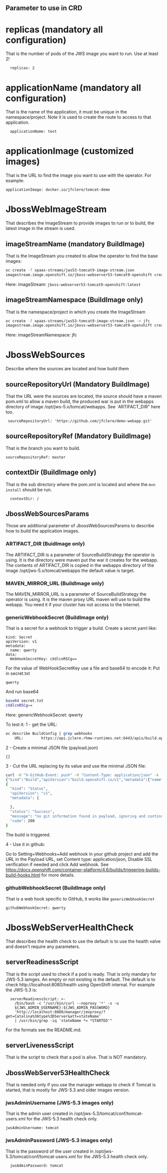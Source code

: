 ## Parameter to use in CRD

# replicas (mandatory all configuration)

That is the number of pods of the JWS image you want to run. Use at least 2!

```
  replicas: 2
```

# applicationName (mandatory all configuration)

That is the name of the application, it must be unique in the namespace/project. Note it is used to create the route to access
to that application.

```
  applicationName: test
```

# applicationImage (customized images)

That is the URL to find the image you want to use with the operator. For example:

```
applicationImage: docker.io/jfclere/tomcat-demo
```

# JbossWebImageStream

That describes the ImageStream to provide images to run or to build, the latest image in the stream is used.

## imageStreamName (mandatory BuildImage)

That is the ImageStream you created to allow the operator to find the base images:

```bash
oc create -f xpaas-streams/jws53-tomcat9-image-stream.json
imagestream.image.openshift.io/jboss-webserver53-tomcat9-openshift created
```

Here: imageStream: `jboss-webserver53-tomcat9-openshift:latest`

## imageStreamNamespace (BuildImage only)

That is the namespace/project in which you create the ImageStream

```bash
oc create -f xpaas-streams/jws53-tomcat9-image-stream.json -n jfc
imagestream.image.openshift.io/jboss-webserver53-tomcat9-openshift created
```

Here: imageStreamNamespace: jfc

# JbossWebSources

Describe where the sources are located and how build them

## sourceRepositoryUrl (Mandatory BuildImage)

That the URL were the sources are located, the source should have a maven pom.xml to allow a maven build, the produced war is put
in the webapps directory of image /opt/jws-5.x/tomcat/webapps. See `ARTIFACT_DIR" here too.

```
 sourceRepositoryUrl: 'https://github.com/jfclere/demo-webapp.git'
```

## sourceRepositoryRef (Mandatory BuildImage)

That is the branch you want to build.

```
sourceRepositoryRef: master
```

## contextDir (BuildImage only)

That is the sub directory where the pom.xml is located and where the `mvn install` should be run.

```
  contextDir: /
```

## JbossWebSourcesParams

Those are additional parameter of JbossWebSourcesParams to describe how to build the application images.

### ARTIFACT_DIR (BuidImage only)

The ARTIFACT_DIR is a parameter of SourceBuildStrategy the operator is using. It is the directory were maven put the war it creates for the webapp.
The contents of ARTIFACT_DIR is copied in the webapps directory of the image /opt/jws-5.x/tomcat/webapps the default value is target.

### MAVEN_MIRROR_URL (BuildImage only)

The MAVEN_MIRROR_URL is a parameter of SourceBuildStrategy the operator is using. It is the maven proxy URL maven will use to build the webapp. You need it if your cluster has not access to the Internet.

### genericWebhookSecret (BuildImage only)

That is a secret for a webhook to trigger a build.
Create a secret.yaml like:

```
kind: Secret
apiVersion: v1
metadata:
  name: qwerty
data:
  WebHookSecretKey: cXdlcnR5Cg==
```

For the value of WebHookSecretKey use a file and base64 to encode it:
Put in secret.txt

```
qwerty
```

And run base64

```bash
base64 secret.txt
cXdlcnR5Cg==
```

Here: genericWebhookSecret: qwerty

To test it:
1 - get the URL:

```bash
oc describe BuildConfig | grep webhooks
	URL:		https://api.jclere.rhmw-runtimes.net:6443/apis/build.openshift.io/v1/namespaces/jfc/buildconfigs/test/webhooks/<secret>/generic
```

2 - Create a minimal JSON file (payload.json)

```
{}
```

3 - Cut the URL replacing <secret> by its value and use the minimal JSON file:

```bash
curl -H "X-GitHub-Event: push" -H "Content-Type: application/json" -k -X POST --data-binary @payload.json https://api.jclere.rhmw-runtimes.net:6443/apis/build.openshift.io/v1/namespaces/jfc/buildconfigs/test/webhooks/qwerty/generic
{"kind":"Build","apiVersion":"build.openshift.io/v1","metadata":{"name":"test-2","namespace":"jfc","selfLink":"/apis/build.openshift.io/v1/namespaces/jfc/buildconfigs/test-2/instantiate","uid":"a72dd529-edc6-4e1c-898e-7c0dbbea176e","resourceVersion":"846159","creationTimestamp":"2020-10-30T12:29:30Z","labels":{"application":"test","buildconfig":"test","openshift.io/build-config.name":"test","openshift.io/build.start-policy":"Serial"},"annotations":{"openshift.io/build-config.name":"test","openshift.io/build.number":"2"},"ownerReferences":[{"apiVersion":"build.openshift.io/v1","kind":"BuildConfig","name":"test","uid":"1f78fa3f-2f3b-421b-9f49-192184cc2280","controller":true}],"managedFields":[{"manager":"openshift-apiserver","operation":"Update","apiVersion":"build.openshift.io/v1","time":"2020-10-30T12:29:30Z","fieldsType":"FieldsV1","fieldsV1":{"f:metadata":{"f:annotations":{".":{},"f:openshift.io/build-config.name":{},"f:openshift.io/build.number":{}},"f:labels":{".":{},"f:application":{},"f:buildconfig":{},"f:openshift.io/build-config.name":{},"f:openshift.io/build.start-policy":{}},"f:ownerReferences":{".":{},"k:{\"uid\":\"1f78fa3f-2f3b-421b-9f49-192184cc2280\"}":{".":{},"f:apiVersion":{},"f:controller":{},"f:kind":{},"f:name":{},"f:uid":{}}}},"f:spec":{"f:output":{"f:to":{".":{},"f:kind":{},"f:name":{}}},"f:serviceAccount":{},"f:source":{"f:contextDir":{},"f:git":{".":{},"f:ref":{},"f:uri":{}},"f:type":{}},"f:strategy":{"f:sourceStrategy":{".":{},"f:env":{},"f:forcePull":{},"f:from":{".":{},"f:kind":{},"f:name":{}},"f:pullSecret":{".":{},"f:name":{}}},"f:type":{}},"f:triggeredBy":{}},"f:status":{"f:conditions":{".":{},"k:{\"type\":\"New\"}":{".":{},"f:lastTransitionTime":{},"f:lastUpdateTime":{},"f:status":{},"f:type":{}}},"f:config":{".":{},"f:kind":{},"f:name":{},"f:namespace":{}},"f:phase":{}}}}]},"spec":{"serviceAccount":"builder","source":{"type":"Git","git":{"uri":"https://github.com/jfclere/demo-webapp.git","ref":"master"},"contextDir":"/"},"strategy":{"type":"Source","sourceStrategy":{"from":{"kind":"DockerImage","name":"image-registry.openshift-image-registry.svc:5000/jfc/jboss-webserver53-tomcat9-openshift@sha256:75dcdf81011e113b8c8d0a40af32dc705851243baa13b68352706154174319e7"},"pullSecret":{"name":"builder-dockercfg-rvbh8"},"env":[{"name":"MAVEN_MIRROR_URL"},{"name":"ARTIFACT_DIR"}],"forcePull":true}},"output":{"to":{"kind":"ImageStreamTag","name":"test:latest"}},"resources":{},"postCommit":{},"nodeSelector":null,"triggeredBy":[{"message":"Generic WebHook","genericWebHook":{"secret":"\u003csecret\u003e"}}]},"status":{"phase":"New","config":{"kind":"BuildConfig","namespace":"jfc","name":"test"},"output":{},"conditions":[{"type":"New","status":"True","lastUpdateTime":"2020-10-30T12:29:30Z","lastTransitionTime":"2020-10-30T12:29:30Z"}]}}
{
  "kind": "Status",
  "apiVersion": "v1",
  "metadata": {

  },
  "status": "Success",
  "message": "no git information found in payload, ignoring and continuing with build",
  "code": 200
}
```

The build is triggered.

4 - Use it in github:

Go to Setting+Webhooks+Add webhook in your github project and add the URL in the Payload URL, set Content type: application/json, Disable SSL verification if needed and click Add webhook. See https://docs.openshift.com/container-platform/4.6/builds/triggering-builds-build-hooks.html for more details.

### githubWebhookSecret (BuildImage only)

That is a web hook specific to GitHub, it works like `genericWebhookSecret`

```
githubWebhookSecret: qwerty
```

# JbossWebServerHealthCheck

That describes the health check to use the default is to use the health valve and doesn't require any parameters.

## serverReadinessScript

That is the script used to check if a pod is ready. That is only mandary for JWS-5.3 iamges.
An empty or not existing is the default. The default is to check http://localhost:8080/health using OpenShift internal.
For example the JWS-5.3 is:

```
  serverReadinessScript: >-
    /bin/bash -c "/usr/bin/curl --noproxy '*' -s -u
    ${JWS_ADMIN_USERNAME}:${JWS_ADMIN_PASSWORD}
    'http://localhost:8080/manager/jmxproxy/?get=Catalina%3Atype%3DServer&att=stateName'
    | /usr/bin/grep -iq 'stateName *= *STARTED'"
```

For the formats see the README.md.

## serverLivenessScript

That is the script to check that a pod is alive. That is NOT mandatory.

## JbossWebServer53HealthCheck

That is needed only if you use the manager webapp to check if Tomcat is started, that is mostly for JWS-5.3 and older images version.

### jwsAdminUsername (JWS-5.3 images only)

That is the admin user created in /opt/jws-5.3/tomcat/conf/tomcat-users.xml for the JWS-5.3 health check only.

```
jwsAdminUsername: tomcat
```

### jwsAdminPassword (JWS-5.3 images only)

That is the password of the user created in /opt/jws-5.3/tomcat/conf/tomcat-users.xml for the JWS-5.3 health check only.

```
  jwsAdminPassword: tomcat
```
